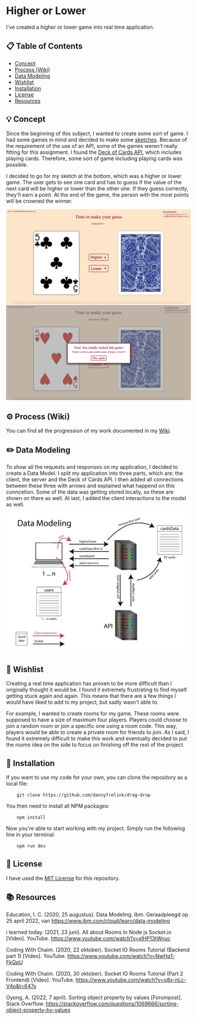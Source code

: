 # Higher or Lower

I've created a higher or lower game into real time application. 

## 📋 Table of Contents

* [Concept](https://github.com/dannyfrelink/higher-or-lower#-concept)
* [Process (Wiki)](https://github.com/dannyfrelink/higher-or-lower#%EF%B8%8F-process-wiki)
* [Data Modeling](https://github.com/dannyfrelink/higher-or-lower#%EF%B8%8F-data-modeling)
* [Wishlist](https://github.com/dannyfrelink/higher-or-lower#-wishlist)
* [Installation](https://github.com/dannyfrelink/higher-or-lower#-installation)
* [License](https://github.com/dannyfrelink/higher-or-lower#-license)
* [Resources](https://github.com/dannyfrelink/higher-or-lower#-resources)

## 💡 Concept

Since the beginning of this subject, I wanted to create some sort of game. I had some games in mind and decided to make some [sketches](https://github.com/dannyfrelink/higher-or-lower/wiki/Proces#schetsen). Because of the requirement of the use of an API, some of the games weren't really fitting for this assignment. I found the [Deck of Cards API](https://deckofcardsapi.com/), which includes playing cards. Therefore, some sort of game including playing cards was possible.

I decided to go for my sketch at the bottom, which was a higher or lower game. The user gets to see one card and has to guess if the value of the next card will be higher or lower than the other one. If they guess correctly, they'll earn a point. At the end of the game, the person with the most points will be crowned the winner.

![Game screen](https://github.com/dannyfrelink/higher-or-lower/blob/main/public/images/game1.png)
![Finished screen (winner)](https://github.com/dannyfrelink/higher-or-lower/blob/main/public/images/won-message.png)

## ⚙️ Process (Wiki)

You can find all the progression of my work documented in my [Wiki](https://github.com/dannyfrelink/higher-or-lower/wiki/Proces).

## ✏️ Data Modeling

To show all the requests and responses on my application, I decided to create a Data Model. I split my application into three parts, which are: the client, the server and the Deck of Cards API. I then added all connections between these three with arrows and explained what happend on this conncetion. Some of the data was getting stored locally, so these are shown on there as well. At last, I added the client interactions to the model as well.

![Data Modeling](https://github.com/dannyfrelink/higher-or-lower/blob/main/public/images/data-modeling-v2.jpg)

## 📝 Wishlist

Creating a real time application has proven to be more difficult than I originally thought it would be. I found it extremely frustrating to find myself getting stuck again and again. This means that there are a few things I would have liked to add to my project, but sadly wasn't able to.

For example, I wanted to create rooms for my game. These rooms were supposed to have a size of maximum four players. Players could choose to join a random room or join a specific one using a room code. This way, players would be able to create a private room for friends to join. As I said, I found it extremely difficult to make this work and eventually decided to put the rooms idea on the side to focus on finishing off the rest of the project.

## 🔧 Installation

If you want to use my code for your own, you can clone the repository as a local file:

```
    git clone https://github.com/dannyfrelink/drag-drop
```

You then need to install all NPM packages:

```
    npm install
```

Now you're able to start working with my project. Simply run the following line in your terminal:

```
    npm run dev
```

## 📄 License

I have used the [MIT License](https://github.com/dannyfrelink/higher-or-lower/blob/main/LICENSE) for this repository.

## 📚 Resources

Education, I. C. (2020, 25 augustus). Data Modeling. Ibm. Geraadpleegd op 25 april 2022, van https://www.ibm.com/cloud/learn/data-modeling

i learned today. (2021, 23 juni). All about Rooms In Node js Socket.io [Video]. YouTube. https://www.youtube.com/watch?v=xlHP13tWnuc

Coding With Chaim. (2020, 22 oktober). Socket IO Rooms Tutorial (Backend part 1) [Video]. YouTube. https://www.youtube.com/watch?v=NwHq1-FkQpU

Coding With Chaim. (2020, 30 oktober). Socket IO Rooms Tutorial (Part 2 Frontend) [Video]. YouTube. https://www.youtube.com/watch?v=o8x-nLc-V4o&t=647s

Oyong, A. (2022, 7 april). Sorting object property by values [Forumpost]. Stack Overflow. https://stackoverflow.com/questions/1069666/sorting-object-property-by-values
